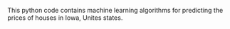 This python code contains machine learning algorithms for predicting the prices of houses in Iowa, Unites states.
